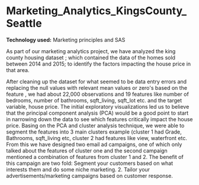 # Marketing_Analytics_KingsCounty_Seattle

**Technology used:** Marketing principles and SAS

As part of our marketing analytics project, we have analyzed the king county housing dataset ; which contained the data of the homes sold between 2014 and 2015; to identify the factors impacting the house price in that area. 

After cleaning up the dataset for what seemed to be data entry errors and replacing the null values with relevant mean values or zero's based on the feature , we had about 22,000 observations and 19 features like number of bedrooms, number of bathrooms, sqft_living, sqft_lot etc. and the target variable, house price. The initial exploratory visualizations led us to believe that the principal component analysis (PCA) would be a good point to start in narrowing down the data to see which features critically impact the house price. Basing on the PCA and cluster analysis technique, we were able to  segment the features into 3 main clusters example (cluster 1 had Grade, Bathrooms, sqft_living etc, cluster 2 had features like view, waterfront etc. From this we have designed two email ad campaigns, one of which only talked about the features of cluster one and the second campaign mentioned a combination of features from cluster 1 and 2. The benefit of this campaign are two fold: Segment your customers based on what interests them and do some niche marketing. 2. Tailor your advertisements/marketing campaigns based on customer response.
